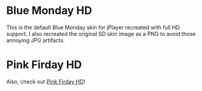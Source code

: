 Blue Monday HD
==============

This is the default Blue Monday skin for jPlayer recreated with full HD support. I also recreated the original SD skin image as a PNG to avoid those annoying JPG artifacts.

Pink Firday HD
==============

Also, check out [Pink Firday HD](https://github.com/TheInfection/Pink-Friday-HD/)!